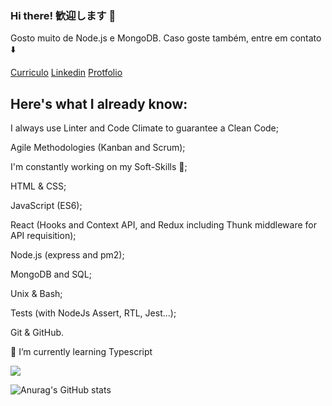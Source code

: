 ### Hi there! 歓迎します 👋

Gosto muito de Node.js e MongoDB.
Caso goste também, entre em contato :arrow_down:

[Curriculo](https://gitconnected.com/matheusjkl1)
[Linkedin](https://www.linkedin.com/in/matheusmendes16/)
[Protfolio](https://portifolio-matheus.vercel.app/)

## Here's what I already know:
I always use Linter and Code Climate to guarantee a Clean Code;

Agile Methodologies (Kanban and Scrum);

I'm constantly working on my Soft-Skills 🙂;

HTML & CSS;

JavaScript (ES6);

React (Hooks and Context API, and Redux including Thunk middleware for API requisition);

Node.js (express and pm2);

MongoDB and SQL;

Unix & Bash;

Tests (with NodeJs Assert, RTL, Jest...);

Git & GitHub.

:page_with_curl: I’m currently learning Typescript

![](https://github-readme-stats.vercel.app/api/top-langs/?username=matheusjkl1&theme=dark&layout=compact)

![Anurag's GitHub stats](https://github-readme-stats.vercel.app/api?username=matheusjkl1&show_icons=true&theme=dark)


